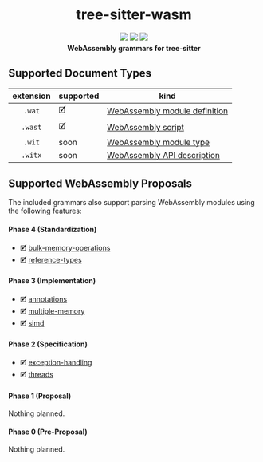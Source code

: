 <div align="center">
  <h1>tree-sitter-wasm</h1>
  <p style="margin-bottom: 0.5ex;">
    <a href="https://github.com/wasm-lsp/tree-sitter-wasm/actions"><img
        src="https://github.com/wasm-lsp/tree-sitter-wasm/workflows/main/badge.svg" /></a>
    <img src="https://img.shields.io/badge/eslint-checked-informational?logo=eslint" />
    <img src="https://img.shields.io/badge/prettier-formatted-informational?logo=prettier" />
  </p>
  <strong>WebAssembly grammars for tree-sitter</strong>
</div>

## Supported Document Types

| extension | supported | kind                                                                                                                                                       |
| :-------: | --------- | ---------------------------------------------------------------------------------------------------------------------------------------------------------- |
|  `.wat`   | 🗹         | [WebAssembly module definition](https://github.com/WebAssembly/spec/tree/master/interpreter#s-expression-syntax)                                           |
|  `.wast`  | 🗹         | [WebAssembly script](https://github.com/WebAssembly/spec/tree/master/interpreter#scripts)                                                                  |
|  `.wit`   | soon      | [WebAssembly module type](https://github.com/WebAssembly/module-types/blob/master/proposals/module-types/Overview.md)                                      |
|  `.witx`  | soon      | [WebAssembly API description](https://github.com/WebAssembly/WASI/blob/57744f48ec7d4e211d1542d1f56746b5cc1cf6a9/meetings/2019/WASI-09-12.md#meeting-notes) |

## Supported WebAssembly Proposals

The included grammars also support parsing WebAssembly modules using the following features:

#### Phase 4 (Standardization)

- 🗹 [bulk-memory-operations](https://github.com/WebAssembly/bulk-memory-operations)
- 🗹 [reference-types](https://github.com/WebAssembly/reference-types)

#### Phase 3 (Implementation)

- 🗹 [annotations](https://github.com/WebAssembly/annotations)
- 🗹 [multiple-memory](https://github.com/WebAssembly/multi-memory)
- 🗹 [simd](https://github.com/WebAssembly/simd)

#### Phase 2 (Specification)

- 🗹 [exception-handling](https://github.com/WebAssembly/exception-handling)
- 🗹 [threads](https://github.com/WebAssembly/threads)

#### Phase 1 (Proposal)

Nothing planned.

#### Phase 0 (Pre-Proposal)

Nothing planned.
